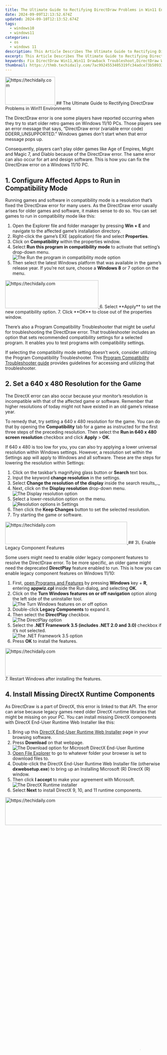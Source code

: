 ```yaml
---
title: The Ultimate Guide to Rectifying DirectDraw Problems in Win11 Environments
date: 2024-09-09T12:13:52.674Z
updated: 2024-09-10T12:13:52.674Z
tags:
  - windows10
  - windows11
categories:
  - os
  - windows 11
description: This Article Describes The Ultimate Guide to Rectifying DirectDraw Problems in Win11 Environments
excerpt: This Article Describes The Ultimate Guide to Rectifying DirectDraw Problems in Win11 Environments
keywords: Fix DirectDraw Win11,Win11 Drawback Troubleshoot,DirectDraw Win11 Guide,Rectify Draw Issue Win11,Win11 Graphics Repair Methods,DirectDraw Correction Tips,DirectDraw Win11 Fixes
thumbnail: https://thmb.techidaily.com/7ac9924553405319fc34adce73b50933080c4e0b7ab947e877cf6636c606146d.jpg
---
```


<!-- affiliate ads begin -->
<a href="https://aligracehair.sjv.io/c/5597632/2135352/19272" target="_top" id="2135352">
  <img src="//a.impactradius-go.com/display-ad/19272-2135352" border="0" alt="https://techidaily.com" width="160" height="90"/>
</a>
<img height="0" width="0" src="https://aligracehair.sjv.io/i/5597632/2135352/19272" style="position:absolute;visibility:hidden;" border="0" />
<!-- affiliate ads end -->
## The Ultimate Guide to Rectifying DirectDraw Problems in Win11 Environments

 The DirectDraw error is one some players have reported occurring when they try to start older retro games on Windows 11/10 PCs. Those players see an error message that says, “DirectDraw error (variable error code) DDERR\_UNSUPPORTED.” Windows games don’t start when that error message pops up.

 Consequently, players can’t play older games like Age of Empires, Might and Magic 7, and Diablo because of the DirectDraw error. The same error can also occur for art and design software. This is how you can fix the DirectDraw error on a Windows 11/10 PC.

## 1\. Configure Affected Apps to Run in Compatibility Mode

 Running games and software in compatibility mode is a resolution that’s fixed the DirectDraw error for many users. As the DirectDraw error usually arises for older games and software, it makes sense to do so. You can set games to run in compatibility mode like this:

1. Open the Explorer file and folder manager by pressing **Win + E** and navigate to the affected game’s installation directory.
2. Right-click the game’s EXE (application) file and select **Properties**.
3. Click on **Compatibility** within the properties window.
4. Select **Run this program in compatibility** **mode** to activate that setting’s drop-down menu.  
![The Run the program in compatibility mode option](https://static1.makeuseofimages.com/wordpress/wp-content/uploads/2023/06/run-this-program-in-compatibility-mode-for.jpg)
5. Then select the latest Windows platform that was available in the game’s release year. If you’re not sure, choose a **Windows 8** or 7 option on the menu.
<!-- affiliate ads begin -->
<a href="https://aligracehair.sjv.io/c/5597632/2115931/19272" target="_top" id="2115931">
  <img src="//a.impactradius-go.com/display-ad/19272-2115931" border="0" alt="https://techidaily.com" width="300" height="90"/>
</a>
<img height="0" width="0" src="https://aligracehair.sjv.io/i/5597632/2115931/19272" style="position:absolute;visibility:hidden;" border="0" />
<!-- affiliate ads end -->
6. Select **Apply** to set the new compatibility option.
7. Click **OK** to close out of the properties window.

 There’s also a Program Compatibility Troubleshooter that might be useful for troubleshooting the DirectDraw error. That troubleshooter includes an option that sets recommended compatibility settings for a selected program. It enables you to test programs with compatibility settings.

 If selecting the compatibility mode setting doesn’t work, consider utilizing the Program Compatibility Troubleshooter. This [Program Compatibility Troubleshooter guide](https://www.makeuseof.com/program-compatibility-troubleshooter-windows-11-guide/) provides guidelines for accessing and utilizing that troubleshooter.

## 2\. Set a 640 x 480 Resolution for the Game

 The DirectX error can also occur because your monitor’s resolution is incompatible with that of the affected game or software. Remember that higher resolutions of today might not have existed in an old game’s release year.

 To remedy that, try setting a 640 x 480 resolution for the game. You can do that by opening the **Compatibility** tab for a game as instructed for the first three steps of the preceding resolution. Then select the **Run in 640 x 480 screen** **resolution** checkbox and click **Apply** \> **OK**.

 If 640 x 480 is too low for you, you can also try applying a lower universal resolution within Windows settings. However, a resolution set within the Settings app will apply to Windows and all software. These are the steps for lowering the resolution within Settings:

1. Click on the taskbar’s magnifying glass button or **Search** text box.
2. Input the keyword **change resolution** in the settings.
3. Select **Change the resolution** **of the display** inside the search results_._
4. Next, click on the **Display resolution** drop-down menu.  
![The Display resolution option](https://static1.makeuseofimages.com/wordpress/wp-content/uploads/2023/06/display-resolution-setting.jpg)
5. Select a lower-resolution option on the menu.  
![Resolution options in Settings](https://static1.makeuseofimages.com/wordpress/wp-content/uploads/2023/06/resolution-options.jpg)
6. Then click the **Keep Changes** button to set the selected resolution.
7. Try starting the game or software.

<!-- affiliate ads begin -->
<a href="https://aligracehair.sjv.io/c/5597632/2135403/19272" target="_top" id="2135403">
  <img src="//a.impactradius-go.com/display-ad/19272-2135403" border="0" alt="https://techidaily.com" width="392" height="72"/>
</a>
<img height="0" width="0" src="https://aligracehair.sjv.io/i/5597632/2135403/19272" style="position:absolute;visibility:hidden;" border="0" />
<!-- affiliate ads end -->
## 3\. Enable Legacy Component Features

 Some users might need to enable older legacy component features to resolve the DirectDraw error. To be more specific, an older game might need the deprecated **DirectPlay** feature enabled to run. This is how you can enable legacy component features on Windows 11/10:

1. First, [open Programs and Features](https://www.makeuseof.com/windows-open-programs-and-features-tool/) by pressing **Windows** key + **R**, entering **appwiz.cpl** inside the Run dialog, and selecting **OK**.
2. Click on the **Turn Windows features on or off navigation** option along the left side of the uninstaller tool.  
![The Turn Windows features on or off option](https://static1.makeuseofimages.com/wordpress/wp-content/uploads/2023/06/the-turn-windows-features-on-or-off-option.jpg)
3. Double-click **Legacy Components** to expand it.
4. Then select the **DirectPlay** checkbox.  
![The DirectPlay option](https://static1.makeuseofimages.com/wordpress/wp-content/uploads/2023/06/directplay-option.jpg)
5. Select the **.NET Framework 3.5 (includes .NET 2.0 and 3.0)** checkbox if it’s not selected.  
![The .NET Framework 3.5 option](https://static1.makeuseofimages.com/wordpress/wp-content/uploads/2023/06/windows-features-options.jpg)
6. Press **OK** to install the features.
<!-- affiliate ads begin -->
<a href="https://ephamedtechinc.pxf.io/c/5597632/2137208/26400" target="_top" id="2137208">
  <img src="//a.impactradius-go.com/display-ad/26400-2137208" border="0" alt="https://techidaily.com" width="728" height="90"/>
</a>
<img height="0" width="0" src="https://ephamedtechinc.pxf.io/i/5597632/2137208/26400" style="position:absolute;visibility:hidden;" border="0" />
<!-- affiliate ads end -->
7. Restart Windows after installing the features.

## 4\. Install Missing DirectX Runtime Components

 As DirectDraw is a part of DirectX, this error is linked to that API. The error can arise because legacy games need older DirectX runtime libraries that might be missing on your PC. You can install missing DirectX components with DirectX End-User Runtime Web Installer like this:

1. Bring up this [DirectX End-User Runtime Web Installer](https://www.microsoft.com/en-us/download/details.aspx?id=35) page in your browsing software.
2. Press **Download** on that webpage.  
![The Download option for Microsoft DirectX End-User Runtime](https://static1.makeuseofimages.com/wordpress/wp-content/uploads/2023/06/the-download-option3.jpg)
3. [Open File Explorer](https://www.makeuseof.com/windows-open-file-explorer/#:~:text=the%20Command%20Prompt%3A-,Press%20Win%20%2B%20R%20to%20open%20the%20Run%20command%20dialog%20box,Explorer%20and%20then%20press%20Enter.) to go to whatever folder your browser is set to download files to.
4. Double-click the DirectX End-User Runtime Web Installer file (otherwise **dxwebsetup.exe**) to bring up an Installing Microsoft (R) DirectX (R) window.
5. Then click **I accept** to make your agreement with Microsoft.  
![The DirectX Runtime installer](https://static1.makeuseofimages.com/wordpress/wp-content/uploads/2023/06/directx-installer.jpg)
6. Select **Next** to install DirectX 9, 10, and 11 runtime components.
<!-- affiliate ads begin -->
<a href="https://unicoeye.pxf.io/c/5597632/2134237/18498" target="_top" id="2134237">
  <img src="//a.impactradius-go.com/display-ad/18498-2134237" border="0" alt="https://techidaily.com" width="728" height="90"/>
</a>
<img height="0" width="0" src="https://unicoeye.pxf.io/i/5597632/2134237/18498" style="position:absolute;visibility:hidden;" border="0" />
<!-- affiliate ads end -->

<!-- affiliate ads begin -->
<span id="1516072">
					<video width="864" height="1536" style="cursor:pointer"
           poster="//a.impactradius-go.com/display-clicktoplayimage/1516072.png"
           onclick="if(!this.playClicked){this.play();this.setAttribute('controls',true);this.playClicked=true;}">
	   <source src="//a.impactradius-go.com/display-ad/16446-1516072">
	   <img src="//a.impactradius-go.com/display-clicktoplayimage/1516072.png" style="border: none; height: 100%; width: 100%; object-fit: contain">
	</video>
	<div style="width:540px;text-align:center"><a href="javascript:window.open(decodeURIComponent('https%3A%2F%2Flaganoo.pxf.io%2Fc%2F5597632%2F1516072%2F16446'), '_blank');void(0);">Click here</a></div>
</span>
<img height="0" width="0" src="https://imp.pxf.io/i/5597632/1516072/16446" style="position:absolute;visibility:hidden;" border="0" />
<!-- affiliate ads end -->
## 5\. Try Some Basic Windows Fixes

 If nothing has worked yet, there are some simple Windows tricks that usually fix display issues with software and games.

### Update Your Video Card’s Driver

 This error can also feasibly occur because an outdated or corrupted graphics driver is causing DirectDraw display component issues. Installing the latest graphics driver available for your PC’s GPU could remedy such issues. Our guide to [updating GPU drivers on Windows](https://www.makeuseof.com/update-graphics-drivers-in-windows-10/) includes instructions for installing new graphics drivers in five different ways.

![The NVIDIA graphics driver download page](https://static1.makeuseofimages.com/wordpress/wp-content/uploads/2023/06/nvidia-driver-downloads-page.jpg)

<!-- affiliate ads begin -->
<a href="https://aligracehair.sjv.io/c/5597632/2115914/19272" target="_top" id="2115914">
  <img src="//a.impactradius-go.com/display-ad/19272-2115914" border="0" alt="https://techidaily.com" width="250" height="90"/>
</a>
<img height="0" width="0" src="https://aligracehair.sjv.io/i/5597632/2115914/19272" style="position:absolute;visibility:hidden;" border="0" />
<!-- affiliate ads end -->
### Run the Affected App in Windowed Mode

 Running the game or software in windowed mode can also address resolution issues. To do so, check out our article about [forcing games into windowed mode on Windows](https://www.makeuseof.com/windows-10-11-windowed-mode-games/). Follow the instructions for that guide’s third method to set the software to start in windowed mode.

![The Target box for a Windows game](https://static1.makeuseofimages.com/wordpress/wp-content/uploads/2023/06/target-box-for-a-game-shortcut.jpg)

<!-- affiliate ads begin -->
<a href="https://aidotcom.pxf.io/c/5597632/2134499/19576" target="_top" id="2134499">
  <img src="//a.impactradius-go.com/display-ad/19576-2134499" border="0" alt="https://techidaily.com" width="600" height="90"/>
</a>
<img height="0" width="0" src="https://aidotcom.pxf.io/i/5597632/2134499/19576" style="position:absolute;visibility:hidden;" border="0" />
<!-- affiliate ads end -->
<!-- affiliate ads begin -->
<a href="https://unicoeye.pxf.io/c/5597632/2134218/18498" target="_top" id="2134218">
  <img src="//a.impactradius-go.com/display-ad/18498-2134218" border="0" alt="https://techidaily.com" width="728" height="90"/>
</a>
<img height="0" width="0" src="https://unicoeye.pxf.io/i/5597632/2134218/18498" style="position:absolute;visibility:hidden;" border="0" />
<!-- affiliate ads end -->
### Reinstall the Affected Game or Software

 Reinstall affected games or software packages if you’re still trying to fix the DirectDraw error after applying other possible resolutions in this guide. If you’ve installed a game with gaming client software like Steam, Epic, or GOG, you can uninstall it with the same software. Or remove the software within the Control Panel or Settings with a method in this [guide to uninstalling programs on Windows](https://www.makeuseof.com/windows-11-different-ways-to-uninstall-software/).

![The Uninstall option](https://static1.makeuseofimages.com/wordpress/wp-content/uploads/2023/06/uninstall-option-in-epic-games.jpg)

<!-- affiliate ads begin -->
<a href="https://unicoeye.pxf.io/c/5597632/2134494/18498" target="_top" id="2134494">
  <img src="//a.impactradius-go.com/display-ad/18498-2134494" border="0" alt="https://techidaily.com" width="721" height="90"/>
</a>
<img height="0" width="0" src="https://unicoeye.pxf.io/i/5597632/2134494/18498" style="position:absolute;visibility:hidden;" border="0" />
<!-- affiliate ads end -->
 When you’ve done that, restart Windows and reinstall the game with your gaming client software. If the game has a DVD/CD, you’ll need to reinstall it with that disc.

## Enjoy Your Retro Games or Apps on Windows

 Those are the best and most likely potential resolutions to work for fixing the DirectDraw error on Windows 11/10 PCs. One of the possible solutions in this guide will likely get the DirectDraw error sorted on your PC since many users have fixed that issue by applying them. Then you can return to playing the games that didn’t start because of that error.

 Consequently, players can’t play older games like Age of Empires, Might and Magic 7, and Diablo because of the DirectDraw error. The same error can also occur for art and design software. This is how you can fix the DirectDraw error on a Windows 11/10 PC.

<span class="atpl-alsoreadstyle">Also read:</span>
<div><ul>
<li><a href="https://extra-hints.techidaily.com/new-10-best-sites-to-download-free-slideshow-templates/"><u>[New] 10 Best Sites to Download Free Slideshow Templates</u></a></li>
<li><a href="https://facebook-clips.techidaily.com/new-expert-tips-for-smoothly-changing-fb-videos-into-mp3-files-for-2024/"><u>[New] Expert Tips for Smoothly Changing FB Videos Into MP3 Files for 2024</u></a></li>
<li><a href="https://screen-mirroring-recording.techidaily.com/new-revolutionize-your-workflow-with-these-top-10-mac-capture-tools-for-2024/"><u>[New] Revolutionize Your Workflow with These Top 10 Mac Capture Tools for 2024</u></a></li>
<li><a href="https://fox-direct.techidaily.com/updated-2024-approved-canvas-on-a-screen-ranking-the-best-8-drawing-apps-for-iphones/"><u>[Updated] 2024 Approved Canvas on a Screen Ranking the Best 8 Drawing Apps for iPhones</u></a></li>
<li><a href="https://visual-screen-recording.techidaily.com/updated-2024-approved-exploring-minecrafts-eastern-cottage-ideas/"><u>[Updated] 2024 Approved Exploring Minecraft's Eastern Cottage Ideas</u></a></li>
<li><a href="https://screen-capture.techidaily.com/updated-in-2024-integrated-guide-for-mobile-and-pc-session-records/"><u>[Updated] In 2024, Integrated Guide for Mobile & PC Session Records</u></a></li>
<li><a href="https://fox-glue.techidaily.com/updated-in-2024-your-personalized-playbook-for-nba-live-streaming-top-15-essentials/"><u>[Updated] In 2024, Your Personalized Playbook for NBA Live Streaming (Top 15 Essentials)</u></a></li>
<li><a href="https://windows11.techidaily.com/1-crafting-personalized-borders-in-excel-a-step-by-step-guide/"><u>1. Crafting Personalized Borders in Excel: A Step-by-Step Guide</u></a></li>
<li><a href="https://games-able.techidaily.com/6-sensible-reasons-to-choose-a-regular-pc-screen-over-hdr/"><u>6 Sensible Reasons to Choose a Regular PC Screen Over HDR</u></a></li>
<li><a href="https://windows11.techidaily.com/arm-powered-windows-computers-get-official-chrome-support/"><u>ARM-Powered Windows Computers Get Official Chrome Support</u></a></li>
<li><a href="https://win-able.techidaily.com/beat-the-graphics-bug-your-complete-guide-to-tackling-redd-2s-errgfxstate-error/"><u>Beat the Graphics Bug: Your Complete Guide to Tackling REDD 2'S ERR_GFX_State Error</u></a></li>
<li><a href="https://windows11.techidaily.com/best-budget-friendly-options-for-adobe-photoshop-and-illustrator-on-windows-systems/"><u>Best Budget-Friendly Options for Adobe Photoshop and Illustrator on Windows Systems</u></a></li>
<li><a href="https://windows11.techidaily.com/discover-microsoft-excels-innovative-integration-of-chatgpt-technology-for-enhanced-productivity/"><u>Discover Microsoft Excel's Innovative Integration of ChatGPT Technology for Enhanced Productivity</u></a></li>
<li><a href="https://windows11.techidaily.com/easy-steps-for-changing-sheet-names-in-microsoft-excel/"><u>Easy Steps for Changing Sheet Names in Microsoft Excel</u></a></li>
<li><a href="https://windows11.techidaily.com/efficient-methods-to-modify-text-casing-in-microsoft-excel-2013-with-built-in-formulae/"><u>Efficient Methods to Modify Text Casing in Microsoft Excel 2013 with Built-In Formulae</u></a></li>
<li><a href="https://windows11.techidaily.com/efficient-techniques-for-merging-transforming-and-scaling-down-data-tables-in-microsoft-excel/"><u>Efficient Techniques for Merging, Transforming, and Scaling Down Data Tables in Microsoft Excel</u></a></li>
<li><a href="https://windows11.techidaily.com/essential-14-features-why-google-sheets-outshines-microsoft-excel/"><u>Essential 14 Features: Why Google Sheets Outshines Microsoft Excel</u></a></li>
<li><a href="https://windows11.techidaily.com/excel-strategies-decoded-leveraging-pivot-tables-to-compute-percent-change-easily/"><u>Excel Strategies Decoded: Leveraging Pivot Tables to Compute Percent Change Easily</u></a></li>
<li><a href="https://windows11.techidaily.com/guide-on-isolating-month-and-year-values-from-date-entries-in-ms-excel-efficiently/"><u>Guide on Isolating Month and Year Values From Date Entries in MS Excel Efficiently</u></a></li>
<li><a href="https://windows11.techidaily.com/guide-altering-your-spreadsheets-cell-address-style-in-microsoft-excel/"><u>Guide: Altering Your Spreadsheet's Cell Address Style in Microsoft Excel</u></a></li>
<li><a href="https://windows11.techidaily.com/guide-creating-cross-sheet-references-within-your-microsoft-excel-workbooks/"><u>Guide: Creating Cross-Sheet References Within Your Microsoft Excel Workbooks</u></a></li>
<li><a href="https://windows11.techidaily.com/guide-demonstrating-data-alterations-using-microsoft-excel-on-your-pc/"><u>Guide: Demonstrating Data Alterations Using Microsoft Excel on Your PC</u></a></li>
<li><a href="https://windows11.techidaily.com/honesty-required-secure-your-exclusive-50-discount-on-microsoft-365-today/"><u>Honesty Required: Secure Your Exclusive 50% Discount on Microsoft 365 Today!</u></a></li>
<li><a href="https://easy-unlock-android.techidaily.com/how-to-remove-or-bypass-knox-enrollment-service-on-realme-12-5g-by-drfone-android/"><u>How To Remove or Bypass Knox Enrollment Service On Realme 12 5G</u></a></li>
<li><a href="https://extra-support.techidaily.com/in-2024-perfecting-npc-details-with-zoom-in-on-roblox/"><u>In 2024, Perfecting NPC Details with Zoom In on Roblox</u></a></li>
<li><a href="https://windows11.techidaily.com/massive-microsoft-excel-online-edition-update-transforms-functionality/"><u>Massive Microsoft Excel Online Edition Update Transforms Functionality</u></a></li>
<li><a href="https://windows11.techidaily.com/mastering-conditional-logic-a-step-by-step-guide-to-microsoft-excels-if-statement/"><u>Mastering Conditional Logic: A Step-by-Step Guide to Microsoft Excel's IF Statement</u></a></li>
<li><a href="https://windows11.techidaily.com/mastering-currency-exchange-a-step-by-step-guide-to-converting-money-with-microsoft-excel/"><u>Mastering Currency Exchange: A Step-by-Step Guide to Converting Money with Microsoft Excel</u></a></li>
<li><a href="https://windows11.techidaily.com/mastering-data-type-templates-in-microsoft-excel-a-step-by-step-guide/"><u>Mastering Data Type Templates in Microsoft Excel: A Step-by-Step Guide</u></a></li>
<li><a href="https://windows11.techidaily.com/mastering-microsoft-excel-a-comprehensive-guide-to-using-the-substitute-function/"><u>Mastering Microsoft Excel: A Comprehensive Guide to Using the SUBSTITUTE Function</u></a></li>
<li><a href="https://windows11.techidaily.com/no-more-surprises-how-microsoft-excel-stops-forcing-dates-on-you/"><u>No More Surprises: How Microsoft Excel Stops Forcing Dates on You</u></a></li>
<li><a href="https://windows11.techidaily.com/revamped-microsoft-office-web-suite-experience-the-latest-aesthetic-upgrade/"><u>Revamped Microsoft Office Web Suite: Experience the Latest Aesthetic Upgrade</u></a></li>
<li><a href="https://windows11.techidaily.com/single-page-layout-mastering-the-art-of-condensing-excel-spreadsheets/"><u>Single-Page Layout: Mastering the Art of Condensing Excel Spreadsheets</u></a></li>
<li><a href="https://windows11.techidaily.com/step-by-step-guide-adding-a-summary-row-at-the-end-of-your-microsoft-excel-tables/"><u>Step-by-Step Guide: Adding a Summary Row at the End of Your Microsoft Excel Tables</u></a></li>
<li><a href="https://windows11.techidaily.com/step-by-step-guide-creating-and-personalizing-your-own-signature-block-in-excel/"><u>Step-by-Step Guide: Creating & Personalizing Your Own Signature Block in Excel</u></a></li>
<li><a href="https://windows11.techidaily.com/step-by-step-guide-extracting-data-from-microsoft-excels-status-bar/"><u>Step-by-Step Guide: Extracting Data From Microsoft Excel's Status Bar</u></a></li>
<li><a href="https://windows11.techidaily.com/step-by-step-guide-generating-word-mailing-labels-using-your-excel-spreadsheet/"><u>Step-by-Step Guide: Generating Word Mailing Labels Using Your Excel Spreadsheet</u></a></li>
<li><a href="https://windows11.techidaily.com/step-by-step-guide-integrating-windows-calculator-into-microsoft-excel-2013s-quick-access-bar/"><u>Step-by-Step Guide: Integrating Windows Calculator Into Microsoft Excel 2013'S Quick Access Bar</u></a></li>
<li><a href="https://windows11.techidaily.com/step-by-step-guide-using-excels-fill-handler-for-quick-sequential-data-entry/"><u>Step-by-Step Guide: Using Excel's Fill Handler for Quick Sequential Data Entry</u></a></li>
<li><a href="https://windows11.techidaily.com/step-by-step-tutorial-on-setting-fixed-columns-and-rows-in-microsoft-excel/"><u>Step-by-Step Tutorial on Setting Fixed Columns & Rows in Microsoft Excel</u></a></li>
<li><a href="https://windows11.techidaily.com/step-by-step-tutorial-constructing-self-updating-overview-charts-using-excel/"><u>Step-by-Step Tutorial: Constructing Self-Updating Overview Charts Using Excel</u></a></li>
<li><a href="https://youtube-videos.techidaily.com/the-ultimate-list-of-premier-youtube-cosmetics-experts/"><u>The Ultimate List of Premier YouTube Cosmetics Experts</u></a></li>
<li><a href="https://windows11.techidaily.com/the-ultimate-tutorial-on-leveraging-sumif-in-excel-techniques-and-strategies-for-effective-data-analysis/"><u>The Ultimate Tutorial on Leveraging SUMIF in Excel: Techniques and Strategies for Effective Data Analysis</u></a></li>
<li><a href="https://windows11.techidaily.com/top-7-critical-microsoft-excel-tools-you-need-for-effective-budget-management/"><u>Top 7 Critical Microsoft Excel Tools You Need for Effective Budget Management</u></a></li>
<li><a href="https://windows11.techidaily.com/transform-your-productivity-microsoft-office-suite-available-in-immersive-quest-vr-experience/"><u>Transform Your Productivity: Microsoft Office Suite Available in Immersive Quest VR Experience!</u></a></li>
<li><a href="https://windows11.techidaily.com/transitioning-from-hours-to-fractions-a-step-by-step-guide-on-converting-time-to-decimal-format-in-excel/"><u>Transitioning From Hours to Fractions: A Step-by-Step Guide on Converting Time to Decimal Format in Excel</u></a></li>
<li><a href="https://android-unlock.techidaily.com/unlocking-the-power-of-smart-lock-a-beginners-guide-for-huawei-p60-users-by-drfone-android/"><u>Unlocking the Power of Smart Lock A Beginners Guide for Huawei P60 Users</u></a></li>
</ul></div>

<ins class="adsbygoogle"
      style="display:block"
      data-ad-client="ca-pub-7571918770474297"
      data-ad-slot="8358498916"
      data-ad-format="auto"
      data-full-width-responsive="true"></ins>